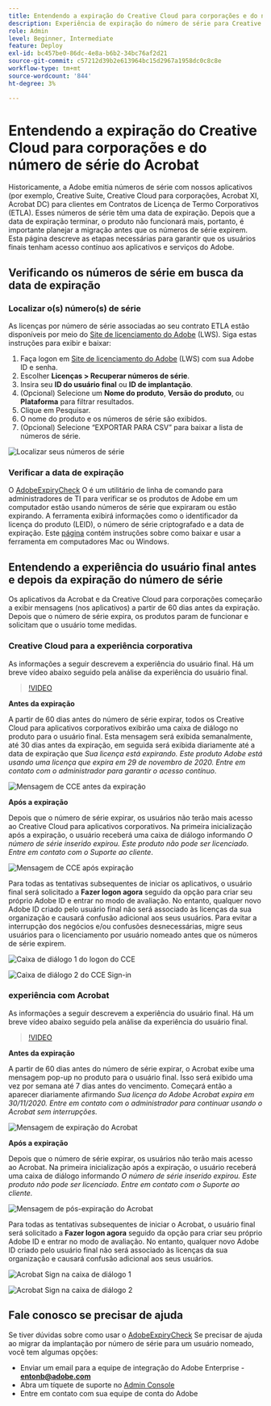 ```yaml
---
title: Entendendo a expiração do Creative Cloud para corporações e do número de série do Acrobat
description: Experiência de expiração do número de série para Creative Cloud para corporações e Acrobat
role: Admin
level: Beginner, Intermediate
feature: Deploy
exl-id: bc457be0-86dc-4e8a-b6b2-34bc76af2d21
source-git-commit: c57212d39b2e613964bc15d2967a1958dc0c8c8e
workflow-type: tm+mt
source-wordcount: '844'
ht-degree: 3%

---
```


# Entendendo a expiração do Creative Cloud para corporações e do número de série do Acrobat

Historicamente, a Adobe emitia números de série com nossos aplicativos (por exemplo, Creative Suite, Creative Cloud para corporações, Acrobat XI, Acrobat DC) para clientes em Contratos de Licença de Termo Corporativos (ETLA). Esses números de série têm uma data de expiração. Depois que a data de expiração terminar, o produto não funcionará mais, portanto, é importante planejar a migração antes que os números de série expirem. Esta página descreve as etapas necessárias para garantir que os usuários finais tenham acesso contínuo aos aplicativos e serviços do Adobe.

## Verificando os números de série em busca da data de expiração

### Localizar o(s) número(s) de série

As licenças por número de série associadas ao seu contrato ETLA estão disponíveis por meio do [Site de licenciamento do Adobe](https://licensing.adobe.com/) (LWS). Siga estas instruções para exibir e baixar:

1. Faça logon em [Site de licenciamento do Adobe](https://licensing.adobe.com/) (LWS) com sua Adobe ID e senha.
1. Escolher **Licenças > Recuperar números de série**.
1. Insira seu **ID do usuário final** ou **ID de implantação**.
1. (Opcional) Selecione um **Nome do produto**, **Versão do produto**, ou **Plataforma** para filtrar resultados.
1. Clique em Pesquisar.
1. O nome do produto e os números de série são exibidos.
1. (Opcional) Selecione “EXPORTAR PARA CSV” para baixar a lista de números de série.

![Localizar seus números de série](assets/retrieveserialnumbers.png)

### Verificar a data de expiração

O [AdobeExpiryCheck](https://helpx.adobe.com/enterprise/kb/volume-license-expiration-check.html) O é um utilitário de linha de comando para administradores de TI para verificar se os produtos de Adobe em um computador estão usando números de série que expiraram ou estão expirando. A ferramenta exibirá informações como o identificador da licença do produto (LEID), o número de série criptografado e a data de expiração. Este [página](https://helpx.adobe.com/enterprise/kb/volume-license-expiration-check.html) contém instruções sobre como baixar e usar a ferramenta em computadores Mac ou Windows.

## Entendendo a experiência do usuário final antes e depois da expiração do número de série

Os aplicativos da Acrobat e da Creative Cloud para corporações começarão a exibir mensagens (nos aplicativos) a partir de 60 dias antes da expiração. Depois que o número de série expira, os produtos param de funcionar e solicitam que o usuário tome medidas.

### Creative Cloud para a experiência corporativa

As informações a seguir descrevem a experiência do usuário final. Há um breve vídeo abaixo seguido pela análise da experiência do usuário final.

>[!VIDEO](https://video.tv.adobe.com/v/331746?hidetitle=true)

**Antes da expiração**

A partir de 60 dias antes do número de série expirar, todos os Creative Cloud para aplicativos corporativos exibirão uma caixa de diálogo no produto para o usuário final. Esta mensagem será exibida semanalmente, até 30 dias antes da expiração, em seguida será exibida diariamente até a data de expiração que *Sua licença está expirando. Este produto Adobe está usando uma licença que expira em 29 de novembro de 2020. Entre em contato com o administrador para garantir o acesso contínuo*.

![Mensagem de CCE antes da expiração](assets/cceexpiring.png)

**Após a expiração**

Depois que o número de série expirar, os usuários não terão mais acesso ao Creative Cloud para aplicativos corporativos. Na primeira inicialização após a expiração, o usuário receberá uma caixa de diálogo informando *O número de série inserido expirou. Este produto não pode ser licenciado. Entre em contato com o Suporte ao cliente*.

![Mensagem de CCE após expiração](assets/cceafterexpire.png)

Para todas as tentativas subsequentes de iniciar os aplicativos, o usuário final será solicitado a **Fazer logon agora** seguido da opção para criar seu próprio Adobe ID e entrar no modo de avaliação. No entanto, qualquer novo Adobe ID criado pelo usuário final não será associado às licenças da sua organização e causará confusão adicional aos seus usuários. Para evitar a interrupção dos negócios e/ou confusões desnecessárias, migre seus usuários para o licenciamento por usuário nomeado antes que os números de série expirem.

![Caixa de diálogo 1 do logon do CCE](assets/ccesignin1.png)

![Caixa de diálogo 2 do CCE Sign-in](assets/ccesignin2.png)

### experiência com Acrobat

As informações a seguir descrevem a experiência do usuário final. Há um breve vídeo abaixo seguido pela análise da experiência do usuário final.

>[!VIDEO](https://video.tv.adobe.com/v/331749?hidetitle=true)


**Antes da expiração**

A partir de 60 dias antes do número de série expirar, o Acrobat exibe uma mensagem pop-up no produto para o usuário final. Isso será exibido uma vez por semana até 7 dias antes do vencimento. Começará então a aparecer diariamente afirmando *Sua licença do Adobe Acrobat expira em 30/11/2020. Entre em contato com o administrador para continuar usando o Acrobat sem interrupções.*

![Mensagem de expiração do Acrobat](assets/acrobatexpiring.png)

**Após a expiração**

Depois que o número de série expirar, os usuários não terão mais acesso ao Acrobat. Na primeira inicialização após a expiração, o usuário receberá uma caixa de diálogo informando *O número de série inserido expirou. Este produto não pode ser licenciado. Entre em contato com o Suporte ao cliente.*

![Mensagem de pós-expiração do Acrobat](assets/acrobatafterexpire.png)

Para todas as tentativas subsequentes de iniciar o Acrobat, o usuário final será solicitado a **Fazer logon agora** seguido da opção para criar seu próprio Adobe ID e entrar no modo de avaliação. No entanto, qualquer novo Adobe ID criado pelo usuário final não será associado às licenças da sua organização e causará confusão adicional aos seus usuários.

![Acrobat Sign na caixa de diálogo 1](assets/acrobatsignin1.png)

![Acrobat Sign na caixa de diálogo 2](assets/acrobatsignin2.png)

## Fale conosco se precisar de ajuda

Se tiver dúvidas sobre como usar o [AdobeExpiryCheck](https://helpx.adobe.com/enterprise/kb/volume-license-expiration-check.html) Se precisar de ajuda ao migrar da implantação por número de série para um usuário nomeado, você tem algumas opções:
* Enviar um email para a equipe de integração do Adobe Enterprise - **entonb@adobe.com**
* Abra um tíquete de suporte no [Admin Console](https://adminconsole.adobe.com/support)
* Entre em contato com sua equipe de conta do Adobe
